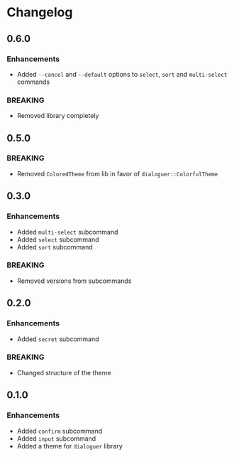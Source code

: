 # Changelog

## 0.6.0

### Enhancements
* Added `--cancel` and `--default` options to `select`, `sort` and `multi-select` commands

### BREAKING
* Removed library completely

## 0.5.0

### BREAKING
* Removed `ColoredTheme` from lib in favor of `dialoguer::ColorfulTheme`

## 0.3.0

### Enhancements
* Added `multi-select` subcommand
* Added `select` subcommand
* Added `sort` subcommand

### BREAKING
* Removed versions from subcommands

## 0.2.0

### Enhancements
* Added `secret` subcommand

### BREAKING
* Changed structure of the theme

## 0.1.0

### Enhancements
* Added `confirm` subcommand
* Added `input` subcommand
* Added a theme for `dialoguer` library
